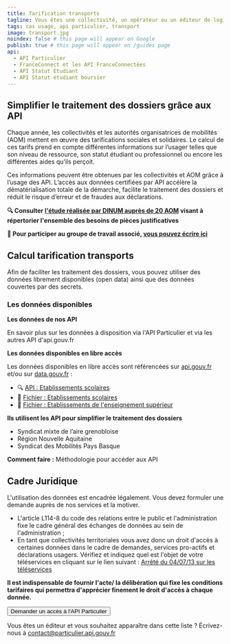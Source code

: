 ```yaml
---
title: Tarification transports
tagline: Vous êtes une collectivité, un opérateur ou un éditeur de logiciel ? Appliquez facilement un tarif de vos titres de transport adapté à la situation de vos usagers, en utilisant les données de l'API Particulier.
tags: cas usage, api particulier, transport
image: transport.jpg
noindex: false # this page will appear on Google
publish: true # this page will appear on /guides page
api:
  - API Particulier
  - FranceConnect et les API FranceConnectées
  - API Statut Etudiant
  - API Statut étudiant boursier
---
```


## Simplifier le traitement des dossiers grâce aux API

Chaque année, les collectivités et les autorités organisatrices de mobilités (AOM) mettent en œuvre des tarifications sociales et solidaires. Le calcul de ces tarifs prend en compte différentes informations sur l’usager telles que son niveau de ressource, son statut étudiant ou professionnel ou encore les différentes aides qu’ils perçoit.

Ces informations peuvent être obtenues par les collectivités et AOM grâce à l’usage des API. L’accès aux données certifiées par API accélère la dématérialisation totale de la démarche, facilite le traitement des dossiers et réduit le risque d’erreur et de fraudes aux déclarations.

**🔍 Consulter [l'étude réalisée par DINUM auprès de 20 AOM](/resources/rapport-gart.pdf) visant à répertorier l'ensemble des besoins de pièces justificatives**

**👋 Pour participer au groupe de travail associé, [vous pouvez écrire ici](mailto:contact@api.gouv.fr?subject=Participation-au-cas-d'usage-transports)**


## Calcul tarification transports

Afin de faciliter les traitement des dossiers, vous pouvez utiliser des données librement disponibles (open data) ainsi que des données couvertes par des secrets.

### Les données disponibles

**Les données de nos API**

En savoir plus sur les données à disposition  <External href="https://api.gouv.fr/les-api/api-particulier#donnees-accessibles-dans-l'api"> via l'API Particulier </External>  et via  <External href="https://api.gouv.fr/rechercher-api"> les autres API d'api.gouv.fr </External>


**Les données disponibles en libre accès**

Les données disponibles en libre accès sont référencées sur [api.gouv.fr](http://api.gouv.fr/) et/ou sur [data.gouv.fr](http://data.gouv.fr/) :

- 🔍 [API : Etablissements scolaires](https://api.gouv.fr/les-api/api-annuaire-education)
- 📂 [Fichier : Etablissements scolaires](https://www.data.gouv.fr/fr/datasets/annuaire-de-leducation/)
- 📂 [Fichier : Etablissements de l'enseignement supérieur](https://data.enseignementsup-recherche.gouv.fr/explore/dataset/fr-esr-principaux-etablissements-enseignement-superieur/map/?disjunctive.type_d_etablissement&disjunctive.typologie_d_universites_et_assimiles&location=4,43.06889,0.74707&basemap=e69ab1)


**Ils utilisent les API pour simplifier le traitement des dossiers**

- Syndicat mixte de l’aire grenobloise
- Région Nouvelle Aquitaine
- Syndicat des Mobilités Pays Basque


**Comment faire :**
  <External href="https://datapass.api.gouv.fr/api-particulier?demarche=agora-plus">Méthodologie pour accéder aux API</External>  

## Cadre Juridique

L'utilisation des données est encadrée légalement. Vous devez formuler une demande auprès de nos services et la motiver.

- L'article L114-8 du code des relations entre le public et l'administration fixe le cadre général des échanges de données au sein de l'administration ;
- En tant que collectivités territoriales vous avez donc un droit d'accès à certaines données dans le cadre de demandes, services pro-actifs et déclarations usagers. Vérifiez et indiquez quel est l'objet de votre téléservices en cliquant sur le lien suivant : [Arrêté du 04/07/13 sur les téléservices](https://www.legifrance.gouv.fr/loda/id/JORFTEXT000027697207/#:~:text=Dans%20les%20r%C3%A9sum%C3%A9s-,Arr%C3%AAt%C3%A9%20du%204%20juillet%202013%20autorisant%20la%20mise%20en%20%C5%93uvre,publiques%20locales%20dont%20ils%20sont)

**Il est indispensable de fournir l'acte/ la délibération qui fixe les conditions tarifaires qui permettra d'apprécier finement le droit d'accès à chaque donnée.**


<Button href="https://datapass.api.gouv.fr/api-particulier">Demander un accès à l'API Particulier</Button>



Vous êtes un éditeur et vous souhaitez apparaître dans cette liste ? Écrivez-nous à [contact@particulier.api.gouv.fr](mailto:contact@particulier.api.gouv.fr)
